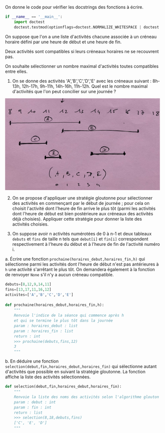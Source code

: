 

On donne le code pour vérifier les docstrings des fonctions à écrire.

```Python
if __name__ == '__main__':
    import doctest
    doctest.testmod(optionflags=doctest.NORMALIZE_WHITESPACE | doctest.ELLIPSIS, verbose=True)
```

On suppose que l'on a une liste d'activités  chacune associée à un créneau horaire défini par une heure de début et une heure de fin.

Deux activités sont compatibles si leurs créneaux horaires ne se recouvrent pas.

On souhaite sélectionner un nombre maximal d'activités toutes compatibles entre elles.

1. On se donne des activités 'A','B','C','D','E' avec les créneaux suivant : 8h-13h, 12h-17h, 9h-11h, 14h-16h, 11h-12h. Quel est le nombre maximal d'activités que l'on peut concilier sur une journée ?

<img src="assets/schema.png">

2. On se propose d'appliquer une stratégie gloutonne pour sélectionner des activités en commençant par le début de journée ; pour cela on choisit l'activité dont l'heure de fin arrive le plus tôt (parmi les activités dont l'heure de début est bien postérieure aux créneaux des activités déjà choisies). Appliquer cette stratégie pour donner la liste des activités choisies.


3. On suppose avoir n activités numérotées de 0 à n-1 et deux tableaux `debuts` et `fins` de taille n tels que `debut[i]` et `fin[i]` correspondent respectivement à l'heure du début et à l'heure de fin de l'activité numéro i.  

a. Écrire une fonction `prochaine(horaires_debut,horaires_fin,h)` qui sélectionne parmi les activités dont l'heure de début n'est pas antérieures à `h` une activité s'arrêtant le plus tôt. On demandera également à la fonction de renvoyer `None` s'il n'y a aucun créneau compatible. 

```Python
debuts=[8,12,9,14,11]
fins=[13,17,11,16,12]
activites=['A','B','C','D','E']

def prochaine(horaires_debut,horaires_fin,h):
    """
    Renvoie l'indice de la séance qui commence après h
    et qui se termine le plus tôt dans la journée
    param : horaires_debut : list
    param : horaires_fin : list
    return : int
    >>> prochaine(debuts,fins,12)
    3
    """
```
      
b. En déduire une fonction `selection(debut,fin,horaires_debut,horaires_fin)` qui sélectionne autant d'activités que possible en suivant la stratégie gloutonne. La fonction affiche la liste des activités sélectionnées.

```Python
def selection(debut,fin,horaires_debut,horaires_fin):
    """
    Renvoie la liste des noms des activités selon l'algorithme glouton
    param : debut : int
    param : fin : int
    return : list
    >>> selection(8,18,debuts,fins)
    ['C', 'E', 'D']
    """
```